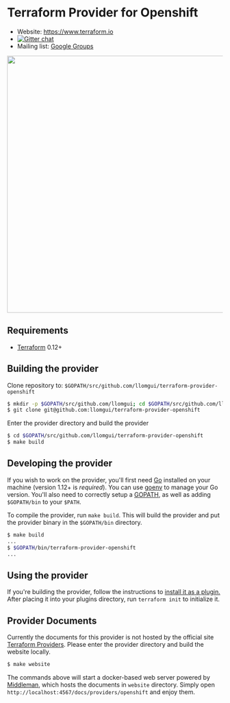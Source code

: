 Terraform Provider for Openshift
==================

- Website: https://www.terraform.io
- [![Gitter chat](https://badges.gitter.im/hashicorp-terraform/Lobby.png)](https://gitter.im/hashicorp-terraform/Lobby)
- Mailing list: [Google Groups](http://groups.google.com/group/terraform-tool)
<img src="https://cdn.rawgit.com/hashicorp/terraform-website/master/content/source/assets/images/logo-hashicorp.svg" width="600px">


Requirements
------------

- [Terraform](https://www.terraform.io/downloads.html) 0.12+

Building the provider
---------------------

Clone repository to: `$GOPATH/src/github.com/llomgui/terraform-provider-openshift`

```sh
$ mkdir -p $GOPATH/src/github.com/llomgui; cd $GOPATH/src/github.com/llomgui
$ git clone git@github.com:llomgui/terraform-provider-openshift
```

Enter the provider directory and build the provider

```sh
$ cd $GOPATH/src/github.com/llomgui/terraform-provider-openshift
$ make build
```

Developing the provider
-----------------------

If you wish to work on the provider, you'll first need [Go](http://www.golang.org)
installed on your machine (version 1.12+ is *required*). You can use [goenv](https://github.com/syndbg/goenv)
to manage your Go version. You'll also need to correctly setup a [GOPATH](http://golang.org/doc/code.html#GOPATH),
as well as adding `$GOPATH/bin` to your `$PATH`.

To compile the provider, run `make build`.
This will build the provider and put the provider binary in the `$GOPATH/bin`
directory.

```sh
$ make build
...
$ $GOPATH/bin/terraform-provider-openshift
...
```

Using the provider
------------------
If you're building the provider, follow the instructions to [install it as a plugin.](https://www.terraform.io/docs/plugins/basics.html#installing-a-plugin) After placing it into your plugins directory,  run `terraform init` to initialize it.

Provider Documents
--------------
Currently the documents for this provider is not hosted by the official site [Terraform Providers](https://www.terraform.io/docs/providers/index.html). Please enter the provider directory and build the website locally.

```sh
$ make website
```

The commands above will start a docker-based web server powered by [Middleman](https://middlemanapp.com/), which hosts the documents in `website` directory. Simply open `http://localhost:4567/docs/providers/openshift` and enjoy them.